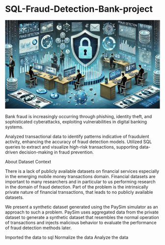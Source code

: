 # SQL-Fraud-Detection-Bank-project

![image alt](https://github.com/subbuworkspace/SQL-Fraud-Detection-Bank-project/blob/c1bacc9017bad6babee3cdca75ff28503bd89766/7728cba8-90b4-409a-a616-078423553554.jpg)

Bank fraud is increasingly occurring through phishing, identity theft, and sophisticated cyberattacks, exploiting vulnerabilities in digital banking systems.

Analyzed transactional data to identify patterns indicative of fraudulent activity, enhancing the accuracy of fraud detection models.
Utilized SQL queries to extract and visualize high-risk transactions, supporting data-driven decision-making in fraud prevention.

About Dataset
Context

There is a lack of publicly available datasets on financial services especially in the emerging mobile money transactions domain. Financial datasets are important to many researchers and in particular to us performing research in the domain of fraud detection. Part of the problem is the intrinsically private nature of financial transactions, that leads to no publicly available datasets.

We present a synthetic dataset generated using the PaySim simulator as an approach to such a problem. PaySim uses aggregated data from the private dataset to generate a synthetic dataset that resembles the normal operation of transactions and injects malicious behavior to evaluate the performance of fraud detection methods later. 

Imported the data to sql
Normalize the data 
Analyze the data



